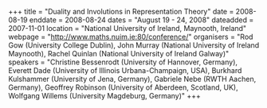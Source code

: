 +++
title = "Duality and Involutions in Representation Theory"
date = 2008-08-19
enddate = 2008-08-24
dates = "August 19 - 24, 2008"
dateadded = 2007-11-01
location = "National University of Ireland, Maynooth, Ireland"
webpage = "http://www.maths.nuim.ie:80/conference/"
organisers = "Rod Gow (University College Dublin), John Murray (National University of Ireland Maynooth), Rachel Quinlan (National University of Ireland Galway)"
speakers = "Christine Bessenrodt (University of Hannover, Germany), Everett Dade (University of Illinois Urbana-Champaign, USA), Burkhard Kulshammer (University of Jena, Germany), Gabriele Nebe (RWTH Aachen, Germany), Geoffrey Robinson (University of Aberdeen, Scotland, UK), Wolfgang Willems (University Magdeburg, Germany)"
+++
